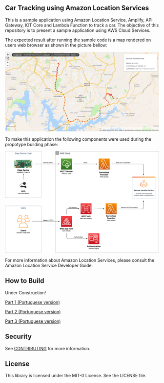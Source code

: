 <!--- 
Copyright Amazon.com, Inc. or its affiliates. All Rights Reserved.
SPDX-License-Identifier: MIT-0  
--->

## Car Tracking using Amazon Location Services

This is a sample application using Amazon Location Service, Amplify, API Gateway, IOT Core and Lambda Function to track a car. The objective of this repository is to present a sample application using AWS Cloud Services.

The expected result after running the sample code is a map rendered on users web browser as shown in the picture bellow: 

![Map](/img/map.png)

To make this application the following components were used during the propotype building phase:

![CarTracker](/img/CarTracker.png)

For more information about Amazon Location Services, please consult the Amazon Location Service Developer Guide.

## How to Build

Under Construction!

[Part 1 (Portuguese version)](https://aws.amazon.com/pt/blogs/aws-brasil/criando-o-seu-proprio-rastreador-veicular-parte-1/)

[Part 2 (Portuguese version)](https://aws.amazon.com/pt/blogs/aws-brasil/criando-o-seu-proprio-rastreador-veicular-parte-2/)

[Part 3 (Portuguese version)](https://aws.amazon.com/pt/blogs/aws-brasil/criando-proprio-rastreador-veicular-parte-3/)

## Security

See [CONTRIBUTING](CONTRIBUTING.md#security-issue-notifications) for more information.

## License

This library is licensed under the MIT-0 License. See the LICENSE file.

